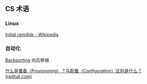 ## CS 术语

### Linux

[Initial ramdisk - Wikipedia](https://en.wikipedia.org/wiki/Initial_ramdisk)





### 自动化

[Backporting](https://en.wikipedia.org/wiki/Backporting) 向后移植

[什么是置备（Provisioning）？与配置（Configuration）区别是什么？ (redhat.com)](https://www.redhat.com/zh/topics/automation/what-is-provisioning)





 

